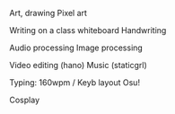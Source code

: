 Art, drawing
Pixel art

Writing on a class whiteboard
Handwriting

Audio processing
Image processing

Video editing (hano)
Music (staticgrl)

Typing: 160wpm / Keyb layout 
Osu!

Cosplay
